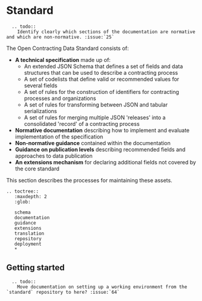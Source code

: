 # Standard

```eval_rst
  .. todo::
    Identify clearly which sections of the documentation are normative and which are non-normative. :issue:`25`
```

The Open Contracting Data Standard consists of:

* **A technical specification** made up of:
  * An extended JSON Schema that defines a set of fields and data structures that can be used to describe a contracting process
  * A set of codelists that define valid or recommended values for several fields
  * A set of rules for the construction of identifiers for contracting processes and organizations
  * A set of rules for transforming between JSON and tabular serializations
  * A set of rules for merging multiple JSON 'releases' into a consolidated 'record' of a contracting process
* **Normative documentation** describing how to implement and evaluate implementation of the specification
* **Non-normative guidance** contained within the documentation
* **Guidance on publication levels** describing recommended fields and approaches to data publication
* **An extensions mechanism** for declaring additional fields not covered by the core standard

This section describes the processes for maintaining these assets.

```eval_rst
.. toctree::
   :maxdepth: 2
   :glob:

   schema
   documentation
   guidance
   extensions
   translation
   repository
   deployment
   *
```

## Getting started

```eval_rst
  .. todo::
    Move documentation on setting up a working environment from the `standard` repository to here? :issue:`64`
```
